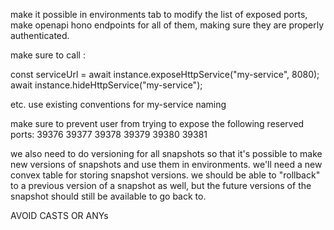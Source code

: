 make it possible in environments tab to modify the list of exposed ports, make openapi hono endpoints for all of them, making sure they are properly authenticated.

make sure to call :

const serviceUrl = await instance.exposeHttpService("my-service", 8080);
await instance.hideHttpService("my-service");

etc. use existing conventions for my-service naming

make sure to prevent user from trying to expose the following reserved ports: 39376 39377 39378 39379 39380 39381

we also need to do versioning for all snapshots so that it's possible to make new versions of snapshots and use them in environments. we'll need a new convex table for storing snapshot versions. we should be able to "rollback" to a previous version of a snapshot as well, but the future versions of the snapshot should still be available to go back to.

AVOID CASTS OR ANYs
